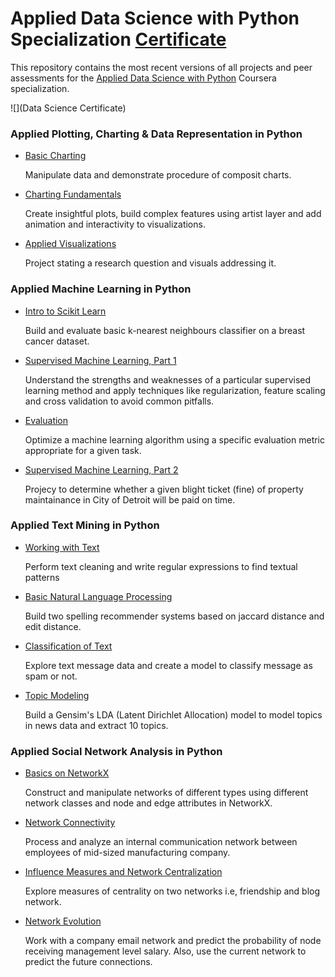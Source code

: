 # Applied Data Science with Python Specialization [Certificate](https://www.coursera.org/account/accomplishments/specialization/LM74P8XQFHUA)

This repository contains the most recent versions of all projects and peer assessments for the [Applied Data Science with Python](https://www.coursera.org/specializations/data-science-python) Coursera specialization.

![](Data Science Certificate)

### Applied Plotting, Charting & Data Representation in Python

- [Basic Charting](Applied%20Plotting%20Charting/Week2%20-%20Basic%20Charting)

  Manipulate data and demonstrate procedure of composit charts.

- [Charting Fundamentals](Applied%20Plotting%20Charting/Week3%20-%20Charting%20Fundamentals)

  Create insightful plots, build complex features using artist layer and add animation and interactivity to visualizations. 

- [Applied Visualizations](Applied%20Plotting%20Charting/Week4%20-%20Applied%20Visualizations)

  Project stating a research question and visuals addressing it.

### Applied Machine Learning in Python

- [Intro to Scikit Learn](Applied%20Machine%20Learning/Week1%20-%20Intro%20to%20SciKit%20Learn)

  Build and evaluate basic k-nearest neighbours classifier on a breast cancer dataset.

- [Supervised Machine Learning, Part 1](Applied%20Machine%20Learning/Week2%20-%20Supervised%20Machine%20Learning%201)

  Understand the strengths and weaknesses of a particular supervised learning method and apply techniques like regularization, feature scaling and cross validation to avoid common pitfalls.

- [Evaluation](Applied%20Machine%20Learning/Week3%20-%20Evaluation)

  Optimize a machine learning algorithm using a specific evaluation metric appropriate for a given task.

- [Supervised Machine Learning, Part 2](Applied%20Machine%20Learning/Week4%20-%20Supervised%20Machine%20Learning%202)

  Projecy to determine whether a given blight ticket (fine) of property maintainance in City of Detroit will be paid on time.

### Applied Text Mining in Python

- [Working with Text](Applied%20Text%20Mining/Week1%20-%20Working%20with%20Text%20in%20Python)

  Perform text cleaning and write regular expressions to find textual patterns
  
- [Basic Natural Language Processing](Applied%20Text%20Mining/Week2%20-%20Basic%20Natural%20Language%20Processing)

  Build two spelling recommender systems based on jaccard distance and edit distance.

- [Classification of Text](Applied%20Text%20Mining/Week3%20-%20Classification%20of%20Text)

  Explore text message data and create a model to classify message as spam or not.

- [Topic Modeling](Applied%20Text%20Mining/Week4%20-%20Topic%20Modeling)

  Build a Gensim's LDA (Latent Dirichlet Allocation) model to model topics in news data and extract 10 topics.

### Applied Social Network Analysis in Python

- [Basics on NetworkX](Applied%20Social%20Network%20Analysis%20in%20Python/Week1%20-%20Basics%20on%20NetworkX)

  Construct and manipulate networks of different types using different network classes and node and edge attributes in NetworkX.
  
- [Network Connectivity](Applied%20Social%20Network%20Analysis%20in%20Python/Week2%20-%20Network%20Connectivity)

  Process and analyze an internal communication network between employees of mid-sized manufacturing company.
  
- [Influence Measures and Network Centralization](Applied%20Social%20Network%20Analysis%20in%20Python/Week3%20-%20Influence%20Measures%20and%20Network%20Centralization)

  Explore measures of centrality on two networks i.e, friendship and blog network.

- [Network Evolution](Applied%20Social%20Network%20Analysis%20in%20Python/Week4%20-%20Network%20Evolution)

  Work with a company email network and predict the probability of node receiving management level salary. Also, use the current network to predict the future connections.
